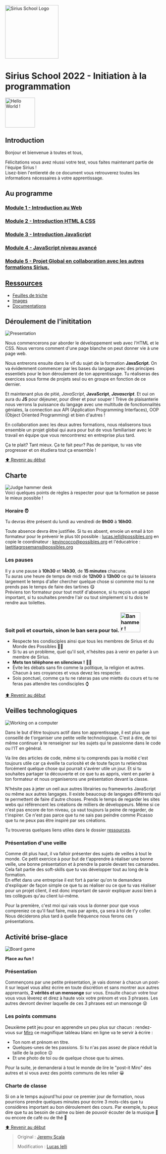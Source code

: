 <img src="./Resources/Images/SiriusLogo.png" width="172" alt="Sirius School Logo">

# Sirius School 2022 - Initiation à la programmation
<img src="https://media.giphy.com/media/MeJgB3yMMwIaHmKD4z/giphy.gif" width="96" alt="Hello World !">

## Introduction

Bonjour et bienvenue à toutes et tous,

Félicitations vous avez réussi votre test, vous faites maintenant partie de l'équipe Sirius !<br>
Lisez-bien l'entiereté de ce document vous retrouverez toutes les informations nécessaires à votre apprentissage.

## Au programme

### [Module 1 - Introduction au Web](/1_Web_Intro/story_web.md)
  
### [Module 2 - Introduction HTML & CSS](/2_HTML_CSS_Intro/)

### [Module 3 - Introduction JavaScript](/3_JS_Intro/)

### [Module 4 - JavaScript niveau avancé](/4_JS_Advanced/)

### [Module 5 - Projet Global en collaboration avec les autres formations Sirius.](/5_Global_Project/)

## [Ressources](/Resources/)

- [Feuilles de triche](/Resources/cheat_sheets.md)
- [Images](/Resources/Images/)
- [Documentations](/Resources/Docs/)

## Déroulement de l'inititation

<img src="./Resources/Images/presentation.png" alt="Presentation">

Nous commencerons par aborder le développement web avec l'HTML et le CSS. Nous verrons comment d'une page blanche on peut donner vie à une page web.<br>

Nous entrerons ensuite dans le vif du sujet de la formation **JavaScript**. On va évidemment commencer par les bases du langage avec des principes essentiels pour le bon déroulement de ton apprentissage. Tu réaliseras des exercices sous forme de projets seul ou en groupe en fonction de ce dernier.<br>

Et maintenant plus de pitié, *JavaScript*, **JavaScript**, ***Javascript***. Et oui on aura du **JS** pour déjeuner, pour dîner et pour souper ! Trève de plaisanterie nous verrons la puissance du langage avec une multitude de fonctionnalités géniales, la connection aux API (Application Programming Interfaces), OOP (Object Oriented Programming) et bien d'autres !<br>

En collaboration avec les deux autres formations, nous réaliserons tous ensemble un projet global qui aura pour but de vous familiariser avec le travail en équipe que vous rencontrerez en entreprise plus tard.<br>

Ça te plait? Tant mieux. Ça te fait peur? Pas de panique, tu vas vite progresser et on étudiera tout ça ensemble !

[:arrow_up: Revenir au début](#sirius-school-2022---initiation-à-la-programmation)

## Charte

<img src="./Resources/Images/charte.png" alt="Judge hammer desk"><br>
Voici quelques points de règles à respecter pour que ta formation se passe le mieux possible !

### Horaire ⏰

Tu devras être présent du lundi au vendredi de **9h00** à **16h00**.

Toute absence devra être justifiée. Si tu es absent, envoie un email à ton formateur pour le prévenir le plus tôt possible : lucas.ielli@possibles.org en copie le coordinateur : kevincocco@possibles.org et l'éducatrice : laetitiagrosemans@possibles.org

### Les pauses

Il y a une pause à **10h30** et **14h30**, de **15 minutes** chacune.<br>
Tu auras une heure de temps de midi de **12h00** à **13h00** ce qui te laissera largement le temps d'aller chercher quelque chose si commme moi tu ne prends pas le temps de faire des tartines 😋<br>
Préviens ton formateur pour tout motif d'absence, si tu reçois un appel important, si tu souhaites prendre l'air ou tout simplement si tu dois te rendre aux toilettes.

### Soit poli et courtois, sinon le ban sera pour toi. <img src="https://c.tenor.com/Gh9SFp64h8wAAAAC/banned-and-you-are-banned.gif" alt="Ban hammer !" width="64">
- Respecte tes condisciples ainsi que tous les membres de Sirius et du Monde des Possibles 🤝🤲
- Si tu as un problème, quel qu'il soit, n'hésites pas à venir en parler à un membre de Sirius.
- **Mets ton téléphone en silencieux !** 📴📵
- Évite les débats sans fin comme la politique, la religion et autres. Chacun à ses croyances et vous devez les respecter.
- Sois ponctuel, comme ça tu ne rateras pas une miette du cours et tu ne feras pas attendre tes condisciples ⌚

[:arrow_up: Revenir au début](#sirius-school-2022---initiation-à-la-programmation)

## Veilles technologiques

<img src="./Resources/Images/watch.png" alt="Working on a computer"><br>

Dans le but d'être toujours actif dans ton apprentissage, il est plus que conseillé de t'organiser une petite veille technologique. C'est à dire, de toi même continuer à te renseigner sur les sujets qui te passionne dans le code ou l'IT en général.

Va lire des articles de code, même si tu comprends pas la moitié c'est toujours utile car ça éveille ta curiosité et de toute façon tu retiendras forcément quelque chose qui pourrait s'avérer utile un jour. Et si tu souhaites partager ta découverte et ce que tu as appris, vient en parler à ton formateur et nous organiserons une présentation devant la classe.

N'hésite pas à jeter un oeil aux autres librairies ou frameworks JavaScript ou même aux autres langages. Il existe beaucoup de langages différents qui te permettent de faire d'autre choses. Prends le temps de regarder les sites webs qui référencent les créations de milliers de développeurs. Même si ce n'est pas encore de ton niveau, ça vaut toujours la peine de regarder, de t'inspirer. Ce n'est pas parce que tu ne sais pas peindre comme Picasso que tu ne peux pas être inspiré par ses créations.

Tu trouveras quelques liens utiles dans le dossier [ressources](./Resources/).

### Présentation d'une veille

Comme dit plus haut, il va falloir présenter des sujets de veilles à tout le monde. Ce petit exercice à pour but de t'apprendre à réaliser une bonne veille, une bonne présentation et à prendre la parole devant tes camarades. Cela fait partie des soft-skills que tu vas développer tout au long de la formation.<br>
En effet dans une entreprise il est fort à parier qu'on te demandera d'expliquer de façon simple ce que tu as réaliser ou ce que tu vas réaliser pour un projet client, il est donc important de savoir expliquer aussi bien à tes collègues qu'au client lui-même.

Pour la première, c'est moi qui vais vous la donner pour que vous compreniez ce qu'il faut faire, mais par après, ça sera à toi de t'y coller. Nous déciderons plus tard à quelle fréquence nous ferons ces présentations.

## Activité brise-glace

<img src="./Resources/Images/fun.png" alt="Board game">

**Place au fun !**

### Présentation
Commençons par une petite présentation, je vais donner à chacun un post-it sur lequel vous allez écrire en toute discrétion et sans montrer aux autres apprenants, **2 vérités et un mensonge** sur vous. Ensuite chacun votre tour vous vous lèverez et direz à haute voix votre prénom et vos 3 phrases. Les autres devront deviner laquelle de ces 3 phrases est un mensonge 😜

### Les points communs

Deuxième petit jeu pour en apprendre un peu plus sur chacun : rendez-vous sur [Miro](https://miro.com/welcomeonboard/SlRERmdmTTh3bnFpWFZCU1JtWkQxbUpNajFhcVoyaWlzOU9EYmVUc0R1TzhYNGFGMmx6U0laU1QwVUhMQldGYXwzMDc0NDU3MzY2MzQ0MDYxMjQz?share_link_id=736038607182) ce magnifique tableau blanc en ligne va te servir à écrire :
  - Ton nom et prénom en titre.
  - Quelques-unes de tes passions. Si tu n'as pas assez de place réduit la taille de la police 😉
  - Et une photo de toi ou de quelque chose que tu aimes.

Pour la suite, je demanderai à tout le monde de lire le "post-it Miro" des autres et si vous avez des points communs de les relier 😀

### Charte de classe

Si on a le temps aujourd'hui pour ce premier jour de formation, nous pourrions prendre quelques minutes pour écrire 3 mots-clés que tu considères important au bon déroulement des cours. Par exemple, tu peux dire que tu as besoin de calme ou bien de pouvoir écouter de la musique 🎵 ou encore de café ou de thé 🍵

[:arrow_up: Revenir au début](#sirius-school-2022---initiation-à-la-programmation)

> Original : [Jeremy Scala](https://github.com/scalajeremy)
>
> Modification : [Lucas Ielli](https://github.com/LucasIelli)
